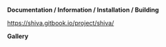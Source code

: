 **Documentation / Information / Installation / Building**

https://shiva.gitbook.io/project/shiva/

**Gallery**

